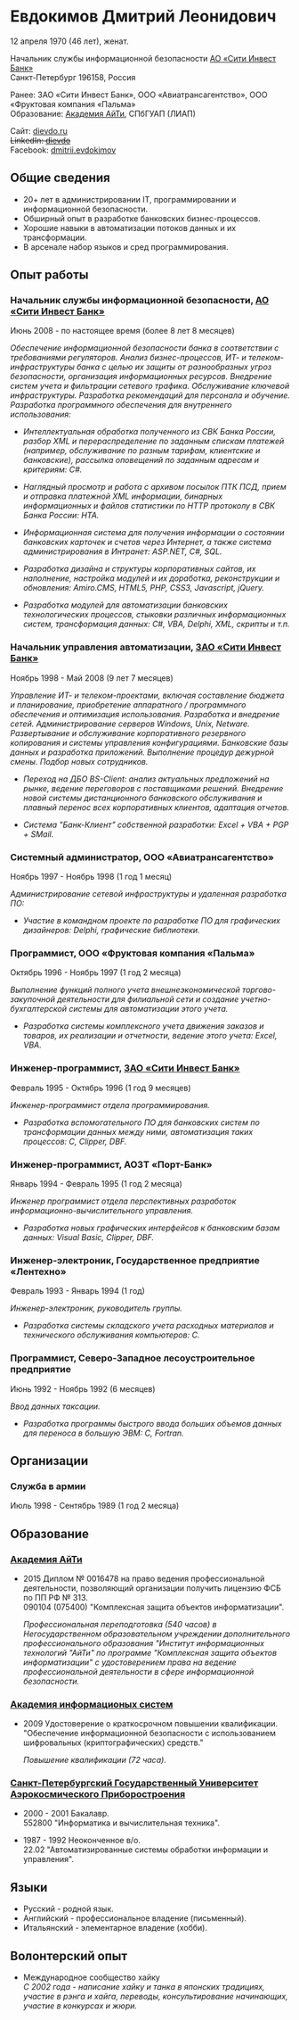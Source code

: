 Евдокимов Дмитрий Леонидович
============================

12 апреля 1970 (46 лет), женат.

Начальник службы информационной безопасности 
[АО «Сити Инвест Банк»](http://www.cibank.ru/)  
Санкт-Петербург 196158, Россия

Ранее: ЗАО «Сити Инвест Банк», ООО «Авиатрансагентство», 
ООО «Фруктовая компания «Пальма»  
Образование: [Академия АйТи](http://www.academy.it.ru/), СПбГУАП (ЛИАП)

Сайт: [dievdo.ru](/)  
~~LinkedIn: [dievdo](https://www.linkedin.com/in/dievdo)~~  
Facebook: [dmitrii.evdokimov](https://www.facebook.com/dmitrii.evdokimov)

## Общие сведения

* 20+ лет в администрировании IT, программировании и информационной 
безопасности.
* Обширный опыт в разработке банковских бизнес-процессов.
* Хорошие навыки в автоматизации потоков данных и их трансформации.
* В арсенале набор языков и сред программирования.

## Опыт работы

### Начальник службы информационной безопасности, [АО «Сити Инвест Банк»](http://www.cibank.ru/)
Июнь 2008 - по настоящее время (более 8 лет 8 месяцев)

*Обеспечение информационной безопасности банка в соответствии с требованиями 
регуляторов. Анализ бизнес-процессов, ИТ- и телеком-инфраструктуры банка с 
целью их защиты от разнообразных угроз безопасности, организация 
информационных ресурсов. Внедрение систем учета и фильтрации сетевого трафика. 
Обслуживание ключевой инфраструктуры. Разработка рекомендаций для персонала 
и обучение. Разработка программного обеспечения для внутреннего использования:*

* *Интеллектуальная обработка полученного из СВК Банка России, разбор XML и 
перераспределение по заданным спискам платежей (например, обслуживание по 
разным тарифам, клиентские и банковские), рассылка оповещений по заданным 
адресам и критериям: C#.*

* *Наглядный просмотр и работа с архивом посылок ПТК ПСД,
прием и отправка платежной XML информации, бинарных информационных и файлов 
статистики по HTTP протоколу в СВК Банка России: HTA.*

* *Информационная система для получения информации о состоянии банковских 
карточек и счетов через Интернет, а также система администрирования в 
Интранет: ASP.NET, C#, SQL.*

* *Разработка дизайна и структуры корпоративных сайтов, их наполнение, 
настройка модулей и их доработка, реконструкции и обновления: 
Amiro.CMS, HTML5, PHP, CSS3, Javascript, jQuery.*

* *Разработка модулей для автоматизации банковских технологических процессов, 
стыковки различных информационных систем, трансформация данных: 
C#, VBA, Delphi, XML, скрипты и т.п.*

### Начальник управления автоматизации, [ЗАО «Сити Инвест Банк»](http://www.cibank.ru/)
Ноябрь 1998 - Май 2008 (9 лет 7 месяцев)

*Управление ИТ- и телеком-проектами, включая составление бюджета и 
планирование, приобретение аппаратного / программного обеспечения и 
оптимизация использования.
Разработка и внедрение сетей. Администрирование серверов Windows, Unix, 
Netware.
Развертывание и обслуживание корпоративного резервного копирования и
cистемы управления конфигурациями. Банковские базы данных и разработка 
приложений. Выполнение процедур дежурной смены. 
Подбор новых сотрудников.*

* *Переход на ДБО BS-Client: анализ актуальных предложений на рынке, 
ведение переговоров с поставщиками решений. Внедрение новой системы 
дистанционного банковского обслуживания и плавный перенос всех корпоративных 
клиентов, адаптация отчетов.*

* *Система "Банк-Клиент" собственной разработки: Excel + VBA + PGP + SMail.*

### Системный администратор, ООО «Авиатрансагентство»
Ноябрь 1997 - Ноябрь 1998 (1 год 1 месяц)

*Администрирование сетевой инфраструктуры и удаленная разработка ПО:*

* *Участие в командном проекте по разработке ПО для графических дизайнеров: 
Delphi, графические библиотеки.*

### Программист, ООО «Фруктовая компания «Пальма»
Октябрь 1996 - Ноябрь 1997 (1 год 2 месяца)
 
*Выполнение функций полного учета внешнеэкономической торгово-закупочной 
деятельности для филиальной сети и создание учетно-бухгалтерской системы 
для автоматизации этого учета.*

* *Разработка системы комплексного учета движения заказов и товаров, их 
реализации и отчетности, ведение этого учета: Excel, VBA.*
 
### Инженер-программист, [ЗАО «Сити Инвест Банк»](http://www.cibank.ru/)
Февраль 1995 - Октябрь 1996 (1 год 9 месяцев)

*Инженер-программист отдела программирования.*

* *Разработка вспомогательного ПО для банковских систем по трансформации 
данных между ними, автоматизация таких процессов: C, Clipper, DBF.*

### Инженер-программист, АОЗТ «Порт-Банк»
Январь 1994 - Февраль 1995 (1 год 2 месяца)

*Инженер программист отдела перспективных разработок 
информационно-вычислительного управления.*

* *Разработка новых графических интерфейсов к банковским базам данных: 
Visual Basic, Clipper, DBF.*

### Инженер-электроник, Государственное предприятие «Лентехно»
Февраль 1993 - Январь 1994 (1 год)

*Инженер-электроник, руководитель группы.*

* *Разработка системы складского учета расходных материалов и технического 
обслуживания компьютеров: С.*

### Программист, Северо-Западное лесоустроительное предприятие
Июнь 1992 - Ноябрь 1992 (6 месяцев)

*Ввод данных таксации.*

* *Разработка программы быстрого ввода больших объемов данных для переноса в 
большую ЭВМ: С, Fortran.*

## Организации

### Служба в армии  
Июль 1998 - Сентябрь 1989 (1 год 2 месяца)

## Образование

### [Академия АйТи](http://www.academy.it.ru/)

* 2015 Диплом № 0016478 на право ведения профессиональной деятельности, 
позволяющий организации получить лицензию ФСБ по ПП РФ № 313.  
090104 (075400) "Комплексная защита объектов информатизации".

  *Профессиональная переподготовка (540 часов) в Негосударственном 
образовательном учреждении дополнительного профессионального образования 
"Институт информационных технологий "АйТи" по программе "Комплексная защита 
объектов информатизации" с удостоверением права на ведение профессиональной 
деятельности в сфере информационной безопасности.*

### [Академия информационых систем](http://infosystems.ru/)

* 2009 Удостоверение о краткосрочном повышении квалификации.  
"Обеспечение информационной безопасности с использованием шифровальных 
(криптографических) средств."  

  *Повышение квалификации (72 часа).*

### [Санкт-Петербургский Государственный Университет Аэрокосмического Приборостроения](http://guap.ru/)

* 2000 - 2001 Бакалавр.  
552800 "Информатика и вычислительная техника".

* 1987 - 1992 Неоконченное в/о.  
22.02 "Автоматизированные системы обработки информации и управления".

## Языки

* Русский - родной язык.
* Английский - профессиональное владение (письменный).
* Итальянский - элементарное владение (хобби).

## Волонтерский опыт

* Международное сообщество хайку  
*С 2002 года - написание хайку и танка в японских традициях, участие в рэнга и хайга, 
переводы, консультирование начинающих, участие в конкурсах и жюри.*
